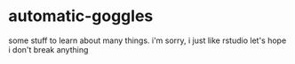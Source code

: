 # automatic-goggles
some stuff to learn about many things. i'm sorry, i just like rstudio
let's hope i don't break anything
